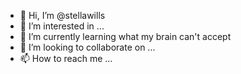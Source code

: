- 👋 Hi, I’m @stellawills
- 👀 I’m interested in ...
- 🌱 I’m currently learning what my brain can't accept
- 💞️ I’m looking to collaborate on ...
- 📫 How to reach me ...

<!---
stellawills/stellawills is a ✨ special ✨ repository because its `README.md` (this file) appears on your GitHub profile.
You can click the Preview link to take a look at your changes.
--->
